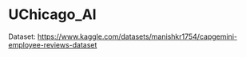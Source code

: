 # UChicago_AI

Dataset: https://www.kaggle.com/datasets/manishkr1754/capgemini-employee-reviews-dataset
